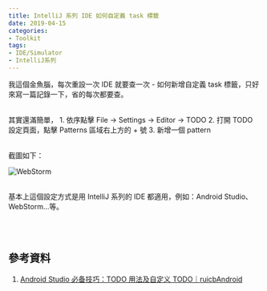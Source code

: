```yaml
---
title: IntelliJ 系列 IDE 如何自定義 task 標籤
date: 2019-04-15
categories:
- Toolkit
tags:
- IDE/Simulator
- IntelliJ系列
--- 
```


我這個金魚腦，每次重設一次 IDE 就要查一次 - <span class='highlighting'>如何新增自定義 task 標籤</span>，只好來寫一篇記錄一下，省的每次都要查。


<!--more-->
<br> 
其實還滿簡單，
1. 依序點擊 File -> Settings -> Editor -> TODO 
2. 打開 TODO 設定頁面，點擊 Patterns 區域右上方的 + 號
3. 新增一個 pattern

<br>截圖如下：

![WebStorm](https://i.imgur.com/c3x90TW.png)

<br> 基本上這個設定方式是用 IntelliJ 系列的 IDE 都適用，例如：Android Studio、WebStorm...等。

<br><br> 

## 參考資料 
1. [Android Studio 必备技巧：TODO 用法及自定义 TODO｜ruicbAndroid](https://blog.csdn.net/My_TrueLove/article/details/72857949)